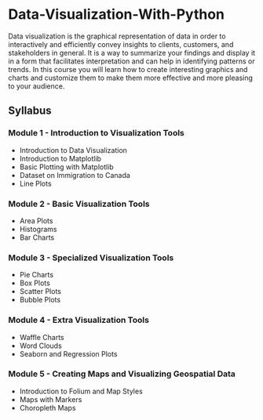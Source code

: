 # Data-Visualization-With-Python
Data visualization is the graphical representation of data in order to interactively and efficiently convey insights to clients, customers, and stakeholders in general. It is a way to summarize your findings and display it in a form that facilitates interpretation and can help in identifying patterns or trends. In this course you will learn how to create interesting graphics and charts and customize them to make them more effective and more pleasing to your audience.
## Syllabus
### Module 1 - Introduction to Visualization Tools
- Introduction to Data Visualization
- Introduction to Matplotlib
- Basic Plotting with Matplotlib
- Dataset on Immigration to Canada
- Line Plots
### Module 2 - Basic Visualization Tools
- Area Plots
- Histograms
- Bar Charts
### Module 3 - Specialized Visualization Tools
- Pie Charts
- Box Plots
- Scatter Plots
- Bubble Plots
### Module 4 - Extra Visualization Tools
- Waffle Charts
- Word Clouds
- Seaborn and Regression Plots
### Module 5 - Creating Maps and Visualizing Geospatial Data
- Introduction to Folium and Map Styles
- Maps with Markers 
- Choropleth Maps
